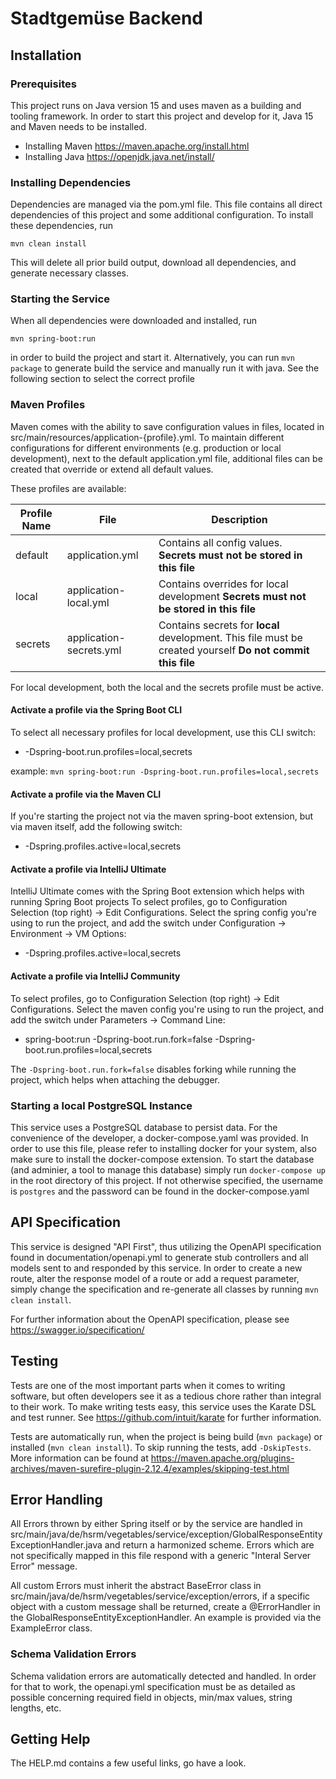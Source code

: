 # Stadtgemüse Backend

## Installation

### Prerequisites

This project runs on Java version 15 and uses maven as a building and tooling framework. In order to start this project and develop for it, Java 15 and Maven needs to be installed.

 - Installing Maven https://maven.apache.org/install.html
 - Installing Java https://openjdk.java.net/install/
 
### Installing Dependencies
 
 Dependencies are managed via the pom.yml file. This file contains all direct dependencies of this project and some additional configuration. To install these dependencies, run 
 
 `mvn clean install`
 
 This will delete all prior build output, download all dependencies, and generate necessary classes. 
 
### Starting the Service

When all dependencies were downloaded and installed, run 

`mvn spring-boot:run`

in order to build the project and start it. Alternatively, you can run `mvn package` to generate build the service and manually run it with java.
See the following section to select the correct profile

### Maven Profiles
Maven comes with the ability to save configuration values in files, located in src/main/resources/application-{profile}.yml.
To maintain different configurations for different environments (e.g. production or local development), next to the default application.yml file,
additional files can be created that override or extend all default values. 

These profiles are available:

| Profile Name | File                    | Description                                                                                                |
|--------------|-------------------------|------------------------------------------------------------------------------------------------------------|
| default      | application.yml         | Contains all config values. **Secrets must not be stored in this file**                                    |
| local        | application-local.yml   | Contains overrides for local development **Secrets must not be stored in this file**                       |
| secrets      | application-secrets.yml | Contains secrets for **local** development. This file must be created yourself **Do not commit this file** |

For local development, both the local and the secrets profile must be active.

#### Activate a profile via the Spring Boot CLI
To select all necessary profiles for local development, use this CLI switch:
* -Dspring-boot.run.profiles=local,secrets

example: `mvn spring-boot:run -Dspring-boot.run.profiles=local,secrets`

#### Activate a profile via the Maven CLI
If you're starting the project not via the maven spring-boot extension, but via maven itself, add the following switch:
* -Dspring.profiles.active=local,secrets

#### Activate a profile via IntelliJ Ultimate
IntelliJ Ultimate comes with the Spring Boot extension which helps with running Spring Boot projects
To select profiles, go to Configuration Selection (top right) -> Edit Configurations. Select the spring config you're using to run the project, 
and add the switch under Configuration -> Environment -> VM Options:
* -Dspring.profiles.active=local,secrets

#### Activate a profile via IntelliJ Community
To select profiles, go to Configuration Selection (top right) -> Edit Configurations. Select the maven config you're using to run the project,
and add the switch under Parameters -> Command Line:
* spring-boot:run -Dspring-boot.run.fork=false -Dspring-boot.run.profiles=local,secrets

The `-Dspring-boot.run.fork=false` disables forking while running the project, which helps when attaching the debugger.

### Starting a local PostgreSQL Instance
This service uses a PostgreSQL database to persist data. For the convenience of the developer, a docker-compose.yaml was provided. 
In order to use this file, please refer to installing docker for your system, also make sure to install the docker-compose extension.
To start the database (and adminier, a tool to manage this database) simply run `docker-compose up` in the root directory of this project.
If not otherwise specified, the username is `postgres` and the password can be found in the docker-compose.yaml

## API Specification

This service is designed "API First", thus utilizing the OpenAPI specification found in documentation/openapi.yml to generate stub controllers and all models sent to and responded by this service.
In order to create a new route, alter the response model of a route or add a request parameter, simply change the specification and re-generate all classes by running `mvn clean install`.

For further information about the OpenAPI specification, please see https://swagger.io/specification/

## Testing

Tests are one of the most important parts when it comes to writing software, but often developers see it as a tedious chore rather than integral to their work.
To make writing tests easy, this service uses the Karate DSL and test runner. See https://github.com/intuit/karate for further information.

Tests are automatically run, when the project is being build (`mvn package`) or installed (`mvn clean install`). To skip running the tests, add `-DskipTests`. More information can be found at https://maven.apache.org/plugins-archives/maven-surefire-plugin-2.12.4/examples/skipping-test.html 

## Error Handling

All Errors thrown by either Spring itself or by the service are handled in src/main/java/de/hsrm/vegetables/service/exception/GlobalResponseEntityExceptionHandler.java and return a harmonized scheme.
Errors which are not specifically mapped in this file respond with a generic "Interal Server Error" message. 

All custom Errors must inherit the abstract BaseError class in src/main/java/de/hsrm/vegetables/service/exception/errors, if a specific object with a custom message shall be returned, create a @ErrorHandler in the GlobalResponseEntityExceptionHandler.
An example is provided via the ExampleError class. 

### Schema Validation Errors
Schema validation errors are automatically detected and handled. In order for that to work, the openapi.yml specification must be as detailed as possible concerning required field in objects, min/max values, string lengths, etc. 

## Getting Help

The HELP.md contains a few useful links, go have a look.
